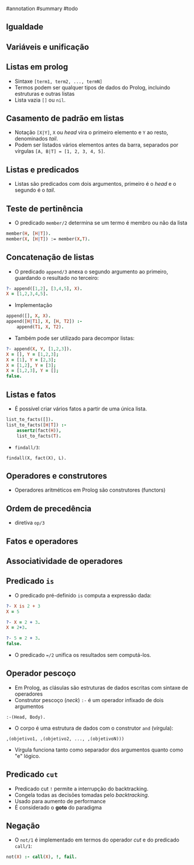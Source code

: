 #annotation #summary #todo 
## Igualdade

## Variáveis e unificação

## Listas em prolog
- Sintaxe `[term1, term2, ..., termN]`
- Termos podem ser qualquer tipos de dados do Prolog, incluindo estruturas e outras listas
- Lista vazia `[]` ou `nil`.
## Casamento de padrão em listas
- Notação `[X|Y]`, `X` ou *head* vira o primeiro elemento e `Y` ao resto, denominados *tail*.
- Podem ser listados vários elementos antes da barra, separados por vírgulas `[A, B|T] = [1, 2, 3, 4, 5]`.

## Listas e predicados
- Listas são predicados com dois argumentos, primeiro é o *head* e o segundo é o *tail*.

## Teste de pertinência
- O predicado `member/2` determina se um termo é membro ou não da lista
```prolog
member(H, [H|T]).
member(X, [H|T]) := member(X,T).
```

## Concatenação de listas
- O predicado `append/3` anexa o segundo argumento ao primeiro, guardando o resultado no terceiro:
```prolog
?- append([1,2], [3,4,5], X).
X = [1,2,3,4,5].
```

- Implementação
```prolog
append([], X, X).
append([H|T1], X, [H, T2]) :-
	append(T1, X, T2).
```

- Também pode ser utilizado para decompor listas:
```prolog
?- append(X, Y, [1,2,3]).
X = [], Y = [1,2,3];
X = [1], Y = [2,3];
X = [1,2], Y = [3];
X = [1,2,3], Y = [];
false.
```

## Listas e fatos
- É possível criar vários fatos a partir de uma única lista.
```prolog
list_to_facts([]).
list_to_facts([H|T]) :-
	assertz(fact(H)),
	list_to_facts(T).
```

- `findall/3`:
```
findall(X, fact(X), L).
```

## Operadores e construtores
- Operadores aritméticos em Prolog são construtores (functors)

## Ordem de precedência
- diretiva `op/3`

## Fatos e operadores

## Associatividade de operadores

## Predicado `is`
- O predicado pré-definido `is` computa a expressão dada:
```prolog
?- X is 2 + 3
X = 5

?- X = 2 + 3.
X = 2+3.

?- 5 = 2 + 3.
false.
```

- O predicado `=/2` unifica os resultados sem computá-los.

## Operador pescoço
- Em Prolog, as clásulas são estruturas de dados escritas com sintaxe de operadores
- Construtor pescoço (*neck*) `:-` é um operador infixado de dois argumentos
```
:-(Head, Body).
```

- O corpo é uma estrutura de dados com o construtor `and` (vírgula):
```
,(objetivo1, ,(objetivo2, ..., ,(objetivoN)))
```

- Vírgula funciona tanto como separador dos argumentos quanto como "e" lógico.

## Predicado `cut`
- Predicado cut `!` permite a interrupção do backtracking.
- Congela todas as decisões tomadas pelo *backtracking*.
- Usado para aumento de performance
- É considerado o **goto** do paradigma

## Negação
- O `not/1` é implementado em termos do operador *cut* e do predicado `call/1`:
```prolog
not(X) :- call(X), !, fail.
```

